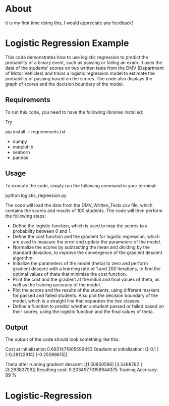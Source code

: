 # About

It is my first time doing this, I would appreciate any feedback!

# Logistic Regression Example

This code demonstrates how to use logistic regression to predict the probability of a binary event, such as passing or failing an exam. It uses the data of the students' scores on two written tests from the DMV (Department of Motor Vehicles) and trains a logistic regression model to estimate the probability of passing based on the scores. The code also displays the graph of scores and the decision boundary of the model.

## Requirements

To run this code, you need to have the following libraries installed:

Try

pip install -r requirements.txt

- numpy
- matplotlib
- seaborn
- pandas

## Usage

To execute the code, simply run the following command in your terminal:

python logistic_regression.py

The code will load the data from the DMV_Written_Tests.csv file, which contains the scores and results of 100 students. The code will then perform the following steps:

- Define the logistic function, which is used to map the scores to a probability between 0 and 1.
- Define the cost function and the gradient for logistic regression, which are used to measure the error and update the parameters of the model.
- Normalize the scores by subtracting the mean and dividing by the standard deviation, to improve the convergence of the gradient descent algorithm.
- Initialize the parameters of the model (theta) to zero and perform gradient descent with a learning rate of 1 and 200 iterations, to find the optimal values of theta that minimize the cost function.
- Print the cost and the gradient at the initial and final values of theta, as well as the training accuracy of the model.
- Plot the scores and the results of the students, using different markers for passed and failed students. Also plot the decision boundary of the model, which is a straight line that separates the two classes.
- Define a function to predict whether a student passed or failed based on their scores, using the logistic function and the final values of theta.

## Output

The output of the code should look something like this:

Cost at initialization 0.6931471805599453
Gradient at initialization: [[-0.1       ]
 [-0.28122914]
 [-0.25098615]]

 Theta after running gradient descent: [[1.50850586]
 [3.5468762 ]
 [3.29383709]]
Resulting cost: 0.20349770158944375
Training Accuracy: 89 %
# Logistic-Regression

